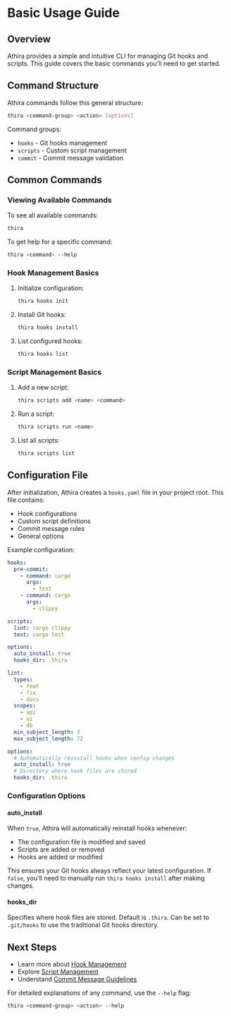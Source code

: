 # Basic Usage Guide

## Overview

Athira provides a simple and intuitive CLI for managing Git hooks and scripts. This guide covers the basic commands you'll need to get started.

## Command Structure

Athira commands follow this general structure:

```sh
thira <command-group> <action> [options]
```

Command groups:
- `hooks` - Git hooks management
- `scripts` - Custom script management
- `commit` - Commit message validation

## Common Commands

### Viewing Available Commands

To see all available commands:

```sh
thira
```

To get help for a specific command:

```sh
thira <command> --help
```

### Hook Management Basics

1. Initialize configuration:
   ```sh
   thira hooks init
   ```

2. Install Git hooks:
   ```sh
   thira hooks install
   ```

3. List configured hooks:
   ```sh
   thira hooks list
   ```

### Script Management Basics

1. Add a new script:
   ```sh
   thira scripts add <name> <command>
   ```

2. Run a script:
   ```sh
   thira scripts run <name>
   ```

3. List all scripts:
   ```sh
   thira scripts list
   ```

## Configuration File

After initialization, Athira creates a `hooks.yaml` file in your project root. This file contains:

- Hook configurations
- Custom script definitions
- Commit message rules
- General options

Example configuration:

```yaml
hooks:
  pre-commit:
    - command: cargo
      args:
        - test
    - command: cargo
      args:
        - clippy

scripts:
  lint: cargo clippy
  test: cargo test

options:
  auto_install: true
  hooks_dir: .thira

lint:
  types:
    - feat
    - fix
    - docs
  scopes:
    - api
    - ui
    - db
  min_subject_length: 3
  max_subject_length: 72

options:
  # Automatically reinstall hooks when config changes
  auto_install: true
  # Directory where hook files are stored
  hooks_dir: .thira
```

### Configuration Options

#### auto_install
When `true`, Athira will automatically reinstall hooks whenever:
- The configuration file is modified and saved
- Scripts are added or removed
- Hooks are added or modified

This ensures your Git hooks always reflect your latest configuration. If `false`, you'll need to manually run `thira hooks install` after making changes.

#### hooks_dir
Specifies where hook files are stored. Default is `.thira`. Can be set to `.git/hooks` to use the traditional Git hooks directory.

## Next Steps

- Learn more about [Hook Management](hook-management.md)
- Explore [Script Management](script-management.md)
- Understand [Commit Message Guidelines](commit-guidelines.md)

For detailed explanations of any command, use the `--help` flag:

```sh
thira <command-group> <action> --help
```